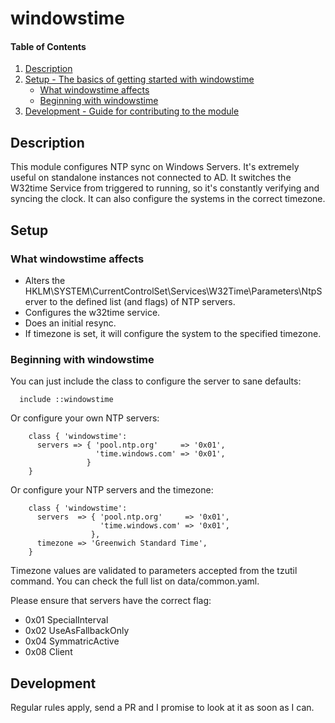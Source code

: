 # windowstime

#### Table of Contents

1. [Description](#description)
2. [Setup - The basics of getting started with windowstime](#setup)
    * [What windowstime affects](#what-windowstime-affects)
    * [Beginning with windowstime](#beginning-with-windowstime)
3. [Development - Guide for contributing to the module](#development)

## Description

This module configures NTP sync on Windows Servers. It's extremely useful on standalone instances not connected to AD. It switches the W32time Service from triggered to running, so it's constantly verifying and syncing the clock. It can also configure the systems in the correct timezone.
## Setup

### What windowstime affects

* Alters the HKLM\SYSTEM\CurrentControlSet\Services\W32Time\Parameters\NtpServer to the defined list (and flags) of NTP servers.
* Configures the w32time service.
* Does an initial resync.
* If timezone is set, it will configure the system to the specified timezone.

### Beginning with windowstime

You can just include the class to configure the server to sane defaults:

```puppet
  include ::windowstime
```

Or configure your own NTP servers:
```puppet
    class { 'windowstime':
      servers => { 'pool.ntp.org'     => '0x01',
                   'time.windows.com' => '0x01',
                 }
    }
```

Or configure your NTP servers and the timezone:
```puppet
    class { 'windowstime':
      servers  => { 'pool.ntp.org'     => '0x01',
                    'time.windows.com' => '0x01',
                  },
      timezone => 'Greenwich Standard Time',
    }
```

Timezone values are validated to parameters accepted from the tzutil command. You can check the full list on data/common.yaml.



Please ensure that servers have the correct flag:

- 0x01 SpecialInterval
- 0x02 UseAsFallbackOnly
- 0x04 SymmatricActive
- 0x08 Client

## Development

Regular rules apply, send a PR and I promise to look at it as soon as I can.
